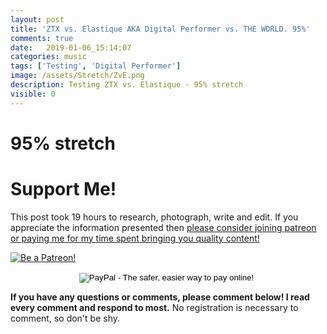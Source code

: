 ```yaml
---
layout: post
title: 'ZTX vs. Elastique AKA Digital Performer vs. THE WORLD. 95%'
comments: true
date:   2019-01-06_15:14:07 
categories: music
tags: ['Testing', 'Digital Performer']
image: /assets/Stretch/ZvE.png
description: Testing ZTX vs. Elastique - 95% stretch
visible: 0
---
```


# 95% stretch

<admc path="/assets/Stretch/95" title="95% stretch">
    <file name="ZTXVox95.aac" />
    <file name="ElastiqueVox95.aac" />
</admc>
<admc path="/assets/Stretch/95" title="95% stretch">
    <file name="ZTXPuke95.aac" />
    <file name="ElastiquePuke95.aac" />
</admc>
<admc path="/assets/Stretch/95" title="95% stretch">
    <file name="ZTXOrch95.aac" />
    <file name="ElastiqueOrch95.aac" />
</admc>
<admc path="/assets/Stretch/95" title="95% stretch">
    <file name="ZTXPop95.aac" />
    <file name="ElastiquePop95.aac" />
</admc>
<admc path="/assets/Stretch/95" title="95% stretch">
    <file name="ZTXAcoustic95.aac" />
    <file name="ElastiqueAcoustic95.aac" />
</admc>
<admc path="/assets/Stretch/95" title="95% stretch">
    <file name="ZTXDrum95.aac" />
    <file name="ElastiqueDrum95.aac" />
</admc>
<admc path="/assets/Stretch/95" title="95% stretch">
    <file name="ZTXBass95.aac" />
    <file name="ElastiqueBass95.aac" />
</admc>
<admc path="/assets/Stretch/95" title="95% stretch">
    <file name="ZTXTrumpet95.aac" />
    <file name="ElastiqueTrumpet95.aac" />
</admc>

# Support Me!

This post took 19 hours to research, photograph, write and edit. If you appreciate the information presented then <a href="/DonateNow/">please consider joining patreon or paying me for my time spent bringing you quality content!</a>

<a href="https://www.patreon.com/bePatron?u=7465992"> <img class="patreon-button" src="/assets/Patreon.png" alt="Be a Patreon!"></a>

<form style="text-align: center;" action="https://www.paypal.com/cgi-bin/webscr" method="post" target="_top">
<input type="hidden" name="cmd" value="_s-xclick">
<input type="hidden" name="hosted_button_id" value="BR247JAZBTUJJ">
<input type="image" src="https://www.paypalobjects.com/en_US/i/btn/btn_donateCC_LG.gif" border="0" name="submit" alt="PayPal - The safer, easier way to pay online!">
<img alt="" border="0" src="https://www.paypalobjects.com/en_US/i/scr/pixel.gif" width="1" height="1">
</form>

**If you have any questions or comments, please comment below! I read every comment and respond to most.** No registration is necessary to comment, so don't be shy.

